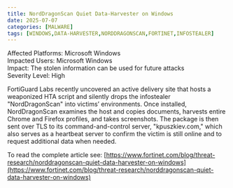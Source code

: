 ```yaml
---
title: NordDragonScan Quiet Data-Harvester on Windows
date: 2025-07-07
categories: [MALWARE]
tags: [WINDOWS,DATA-HARVESTER,NORDDRAGONSCAN,FORTINET,INFOSTEALER]
---
```


Affected Platforms: Microsoft Windows  
Impacted Users: Microsoft Windows  
Impact: The stolen information can be used for future attacks  
Severity Level: High  

FortiGuard Labs recently uncovered an active delivery site that hosts a weaponized HTA script and silently drops the infostealer "NordDragonScan" into victims’ environments. Once installed, NordDragonScan examines the host and copies documents, harvests entire Chrome and Firefox profiles, and takes screenshots. The package is then sent over TLS to its command-and-control server, "kpuszkiev.com," which also serves as a heartbeat server to confirm the victim is still online and to request additional data when needed.  

To read the complete article see: [https://www.fortinet.com/blog/threat-research/norddragonscan-quiet-data-harvester-on-windows](https://www.fortinet.com/blog/threat-research/norddragonscan-quiet-data-harvester-on-windows)  
